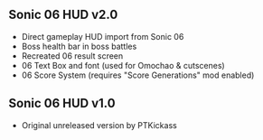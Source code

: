 ## Sonic 06 HUD v2.0

- Direct gameplay HUD import from Sonic 06
- Boss health bar in boss battles
- Recreated 06 result screen
- 06 Text Box and font (used for Omochao & cutscenes)
- 06 Score System (requires "Score Generations" mod enabled)


## Sonic 06 HUD v1.0

- Original unreleased version by PTKickass